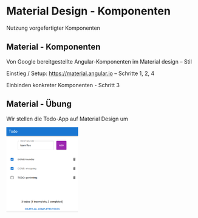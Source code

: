 # Material Design - Komponenten

Nutzung vorgefertigter Komponenten

## Material - Komponenten

Von Google bereitgestellte Angular-Komponenten im Material design – Stil

Einstieg / Setup: https://material.angular.io – Schritte 1, 2, 4

Einbinden konkreter Komponenten - Schritt 3

## Material - Übung

Wir stellen die Todo-App auf Material Design um

<img src="assets/todolist.png" style="height: 16em">

